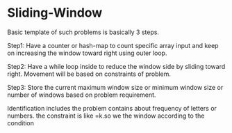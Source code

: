 # Sliding-Window


Basic template of such problems is basically 3 steps.

Step1: Have a counter or hash-map to count specific array input and keep on increasing the window toward right using outer loop.

Step2: Have a while loop inside to reduce the window side by sliding toward right. Movement will be based on constraints of problem.

Step3: Store the current maximum window size or minimum window size or number of windows based on problem requirement.

Identification includes the problem contains about frequency of letters or numbers. the constraint is like <k or >=k.so we the window according to the condition
